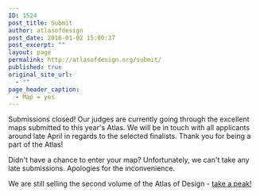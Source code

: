 ```yaml
---
ID: 1524
post_title: Submit
author: atlasofdesign
post_date: 2016-01-02 15:00:37
post_excerpt: ""
layout: page
permalink: http://atlasofdesign.org/submit/
published: true
original_site_url:
  - ""
page_header_caption:
  - Map = yes
---
```

<div class="notification yellow">Submissions closed! Our judges are currently going through the excellent maps submitted to this year's Atlas. We will be in touch with all applicants around late April in regards to the selected finalists. Thank you for being a part of the Atlas!</div>

Didn't have a chance to enter your map? Unfortunately, we can't take any late submissions. Apologies for the inconvenience.

We are still selling the second volume of the Atlas of Design - <a href="/two">take a peak!</a>
